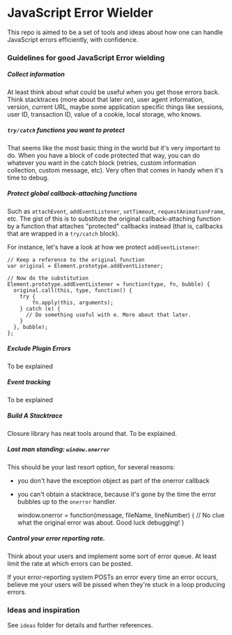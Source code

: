 JavaScript Error Wielder
========================
This repo is aimed to be a set of tools and ideas about how one can handle
JavaScript errors efficiently, with confidence.

### Guidelines for good JavaScript Error wielding

##### Collect information
At least think about what could be useful when you get those errors back.
Think stacktraces (more about that later on), user agent information, version,
current URL, maybe some application specific things like sessions, user ID,
transaction ID, value of a cookie, local storage, who knows.

##### `try/catch` functions you want to protect
That seems like the most basic thing in the world but it's very important to do.
When you have a block of code protected that way, you can do whatever you want
in the catch block (retries, custom information collection, custom message,
etc). Very often that comes in handy when it's time to debug.

##### Protect global callback-attaching functions
Such as `attachEvent`, `addEventListener`, `setTimeout`, `requestAnimationFrame`, etc.
The gist of this is to substitute the original callback-attaching function
by a function that attaches "protected" callbacks instead (that is, callbacks
that are wrapped in a `try/catch` block).

For instance, let's have a look at how we protect `addEventListener`:

    // Keep a reference to the original function
    var original = Element.prototype.addEventListener;

    // Now do the substitution
    Element.prototype.addEventListener = function(type, fn, bubble) {
      original.call(this, type, function() {
        try {
            fn.apply(this, arguments);
        } catch (e) {
          // Do something useful with e. More about that later.
        }
      }, bubble);
    };

##### Exclude Plugin Errors
To be explained

##### Event tracking
To be explained

##### Build A Stacktrace
Closure library has neat tools around that. To be explained.

##### Last man standing: `window.onerror`
This should be your last resort option, for several reasons:
- you don't have the exception object as part of the onerror callback
- you can't obtain a stacktrace, because it's gone by the time the error
  bubbles up to the `onerror` handler.

    window.onerror = function(message, fileName, lineNumber) {
        // No clue what the original error was about. Good luck debugging!
    }


##### Control your error reporting rate.
Think about your users and implement some sort of error queue. At least limit
the rate at which errors can be posted.

If your error-reporting system POSTs an error every time an error occurs,
believe me your users will be pissed when they're stuck in a loop producing
errors.

### Ideas and inspiration
See `ideas` folder for details and further references.
